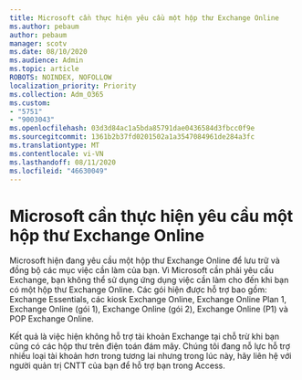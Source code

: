 ```yaml
---
title: Microsoft cần thực hiện yêu cầu một hộp thư Exchange Online
ms.author: pebaum
author: pebaum
manager: scotv
ms.date: 08/10/2020
ms.audience: Admin
ms.topic: article
ROBOTS: NOINDEX, NOFOLLOW
localization_priority: Priority
ms.collection: Adm_O365
ms.custom:
- "5751"
- "9003043"
ms.openlocfilehash: 03d3d84ac1a5bda85791dae0436584d3fbcc0f9e
ms.sourcegitcommit: 1361b2b37fd0201502a1a3547084961de284a3fc
ms.translationtype: MT
ms.contentlocale: vi-VN
ms.lasthandoff: 08/11/2020
ms.locfileid: "46630049"
---
```

# <a name="microsoft-to-do-requires-an-exchange-online-mailbox"></a>Microsoft cần thực hiện yêu cầu một hộp thư Exchange Online

Microsoft hiện đang yêu cầu một hộp thư Exchange Online để lưu trữ và đồng bộ các mục việc cần làm của bạn. Vì Microsoft cần phải yêu cầu Exchange, bạn không thể sử dụng ứng dụng việc cần làm cho đến khi bạn có một hộp thư Exchange Online. Các gói hiện được hỗ trợ bao gồm: Exchange Essentials, các kiosk Exchange Online, Exchange Online Plan 1, Exchange Online (gói 1), Exchange Online (gói 2), Exchange Online (P1) và POP Exchange Online.

Kết quả là việc hiện không hỗ trợ tài khoản Exchange tại chỗ trừ khi bạn cũng có các hộp thư trên điện toán đám mây. Chúng tôi đang nỗ lực hỗ trợ nhiều loại tài khoản hơn trong tương lai nhưng trong lúc này, hãy liên hệ với người quản trị CNTT của bạn để hỗ trợ bạn trong Access.